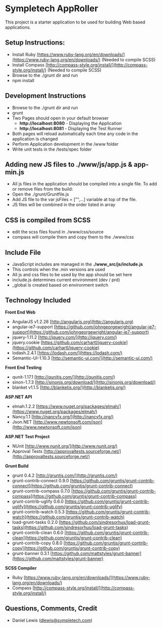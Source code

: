 # Sympletech AppRoller #

This project is a starter application to be used for building Web based applications.

## Setup Instructions: ##

- Install Ruby [https://www.ruby-lang.org/en/downloads/](https://www.ruby-lang.org/en/downloads/) (Needed to compile SCSS)
- Install Compass [http://compass-style.org/install/](http://compass-style.org/install/) (Needed to compile SCSS)
- Browse to the  ./grunt dir and run
- npm install
 
## Development Instructions ##

- Browse to the  ./grunt dir and run
- grunt
- Two Pages should open in your default browser
	-  **http://localhost:8080** - Displaying the Application
	-  **http://localhost:8081** - Displaying the Test Runner
- Both pages will reload automatically each time any code in the application is changed
- Perform Application development in the /www folder
- Write unit tests in the /tests/spec folder

## Adding new JS files to ./www/js/app.js & app-min.js ##

- All js files in the application should be compiled into a single file.  To add or remove files from the build:
- Open the ./grunt/Gruntfile.js
- Add JS file to the var jsFiles = ["",...] variable at top of the file.
- JS files will be combined in the order listed in array

## CSS is compiled from SCSS

- edit the scss files found in ./www/css/source
- compass will compile them and copy them to the ./www/css

## Include File ##

- JavaScript includes are managed in the **./www_src/js/include.js**
- This controls when the .min versions are used
- All js and css files to be used by the app should be set here
- include.js determines current environment (dev / prd)
- _global is created based on environment switch

## Technology Included ##

**Front End Web**

- AngularJS v1.2.28 [http://angularjs.org](http://angularjs.org)
- angular-ie7-support [https://github.com/johngeorgewright/angular-ie7-support](https://github.com/johngeorgewright/angular-ie7-support)
- jquery-1.11.2 [http://jquery.com/](http://jquery.com/)
- jquery.cookie [https://github.com/carhartl/jquery-cookie](https://github.com/carhartl/jquery-cookie)
- lodash.2.4.1 [https://lodash.com/](https://lodash.com/)
- Semantic-UI-1.10.3 [http://semantic-ui.com/](http://semantic-ui.com/)

**Front End Testing**

- qunit-1.17.1 [http://qunitjs.com/](http://qunitjs.com/)
- sinon-1.7.3 [http://sinonjs.org/download/](http://sinonjs.org/download/)
- blanket v1.1.5 [http://blanketjs.org/](http://blanketjs.org/)

**ASP.NET API**

- elmah.1.2.2 [https://www.nuget.org/packages/elmah/](https://www.nuget.org/packages/elmah/)
- Nancy.1.1 [http://nancyfx.org/](http://nancyfx.org/)
- Json.NET [http://www.newtonsoft.com/json](http://www.newtonsoft.com/json)

**ASP.NET Test Project**


- NUnit [http://www.nunit.org/](http://www.nunit.org/)
- Approval Tests [http://approvaltests.sourceforge.net/](http://approvaltests.sourceforge.net/)

**Grunt Build**

- grunt 0.4.2 [http://gruntjs.com/](http://gruntjs.com/)
- grunt-contrib-connect 0.9.0 [https://github.com/gruntjs/grunt-contrib-connect](https://github.com/gruntjs/grunt-contrib-connect)
- grunt-contrib-compass 0.7.0 [https://github.com/gruntjs/grunt-contrib-compass](https://github.com/gruntjs/grunt-contrib-compass)
- grunt-contrib-uglify 0.6.0 [https://github.com/gruntjs/grunt-contrib-uglify](https://github.com/gruntjs/grunt-contrib-uglify)
- grunt-contrib-watch 0.5.3 [https://github.com/gruntjs/grunt-contrib-watch](https://github.com/gruntjs/grunt-contrib-watch)
- load-grunt-tasks 0.2.0 [https://github.com/sindresorhus/load-grunt-tasks](https://github.com/sindresorhus/load-grunt-tasks)
- grunt-contrib-clean 0.6.0 [https://github.com/gruntjs/grunt-contrib-clean](https://github.com/gruntjs/grunt-contrib-clean)
- grunt-contrib-copy 0.8.0 [https://github.com/gruntjs/grunt-contrib-copy](https://github.com/gruntjs/grunt-contrib-copy)
- grunt-banner 0.3.1 [https://github.com/mattstyles/grunt-banner](https://github.com/mattstyles/grunt-banner)

**SCSS Compiler**

- Ruby [https://www.ruby-lang.org/en/downloads/](https://www.ruby-lang.org/en/downloads/)
- Compass [http://compass-style.org/install/](http://compass-style.org/install/)


## Questions, Comments, Credit ##

- Daniel Lewis (dlewis@sympletech.com)